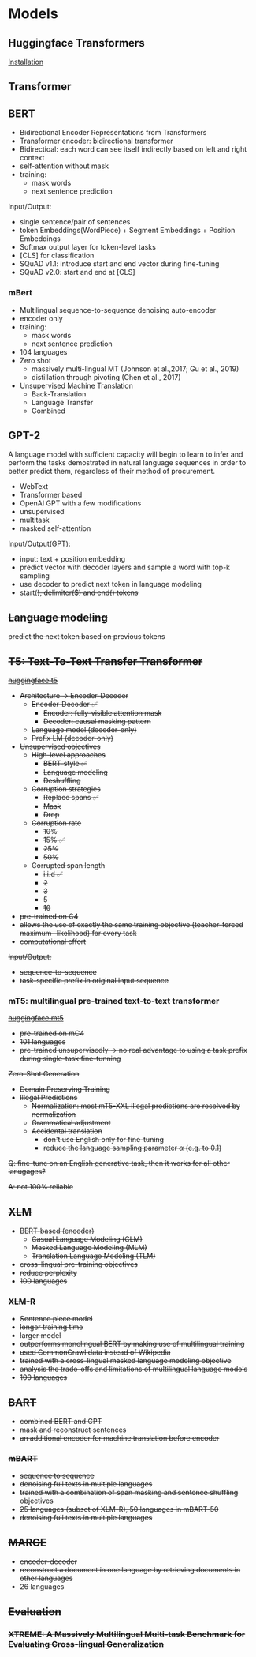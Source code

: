 # Models

## Huggingface Transformers

[Installation](https://huggingface.co/docs/transformers/installation)

## Transformer

## BERT

- Bidirectional Encoder Representations from Transformers
- Transformer encoder: bidirectional transformer
- Bidirectioal: each word can see itself indirectly based on left and right context
- self-attention without mask
- training:
  - mask words
  - next sentence prediction

Input/Output:
- single sentence/pair of sentences
- token Embeddings(WordPiece) + Segment Embeddings + Position Embeddings
- Softmax output layer for token-level tasks
- [CLS] for classification
- SQuAD v1.1: introduce start and end vector during fine-tuning
- SQuAD v2.0: start and end at [CLS]
  

### mBert

- Multilingual sequence-to-sequence denoising auto-encoder
- encoder only
- training:
  - mask words
  - next sentence prediction
- 104 languages
- Zero shot
  - massively multi-lingual MT (Johnson et al.,2017; Gu et al., 2019)
  - distillation through pivoting (Chen et al., 2017)
- Unsupervised Machine Translation
  - Back-Translation
  - Language Transfer
  - Combined

## GPT-2

A language model with sufficient capacity will begin to learn to infer and perform the tasks demostrated in natural language sequences in order to better predict them, regardless of their method of procurement.

- WebText
- Transformer based
- OpenAI GPT with a few modifications
- unsupervised
- multitask
- masked self-attention

Input/Output(GPT):
- input: text + position embedding
- predict vector with decoder layers and sample a word with top-k sampling
- use decoder to predict next token in language modeling
- start(<s>), delimiter($) and end(<e>) tokens

## Language modeling

predict the next token based on previous tokens

## T5: Text-To-Text Transfer Transformer

[huggingface t5](https://huggingface.co/docs/transformers/model_doc/t5)

- Architecture -> Encoder-Decoder
  - Encoder-Decoder ✅
    - Encoder: fully-visible attention mask
    - Decoder: causal masking pattern
  - Language model (decoder-only)
  - Prefix LM (decoder-only)
- Unsupervised objectives
  - High-level approaches
    - BERT-style ✅
    - Language modeling
    - Deshuffling
  - Corruption strategies
    - Replace spans ✅
    - Mask
    - Drop
  - Corruption rate
    - 10%
    - 15% ✅
    - 25%
    - 50%
  - Corrupted span length
    - i.i.d ✅
    - 2
    - 3
    - 5
    - 10
- pre-trained on C4
- allows the use of exactly the same training objective (teacher-forced maximum- likelihood) for every task
- computational effort

Input/Output:
- sequence-to-sequence
- task-specific prefix in original input sequence

### mT5: multilingual pre-trained text-to-text transformer

[huggingface mt5](https://huggingface.co/docs/transformers/model_doc/mt5)

- pre-trained on mC4
- 101 languages
- pre-trained unsupervisedly -> no real advantage to using a task prefix during single-task fine-tunning

Zero-Shot Generation

- Domain Preserving Training
- Illegal Predictions
  - Normalization: most mT5-XXL illegal predictions are resolved by normalization
  - Grammatical adjustment
  - Accidental translation
    - don't use English only for fine-tuning
    - reduce the language sampling parameter $\alpha$ (e.g. to 0.1)

Q: fine-tune on an English generative task, then it works for all other lanugages?

A: not 100% reliable

## XLM

- BERT-based (encoder)
  - Casual Language Modeling (CLM)
  - Masked Language Modeling (MLM)
  - Translation Language Modeling (TLM)
- cross-lingual pre-training objectives
- reduce perplexity
- 100 languages

### XLM-R

- Sentence piece model
- longer training time
- larger model
- outperforms monolingual BERT by making use of multilingual training
- used CommonCrawl data instead of Wikipedia
- trained with a cross-lingual masked language modeling objective
- analysis the trade-offs and limitations of multilingual language models
- 100 languages

## BART

- combined BERT and GPT
- mask and reconstruct sentences
- an additional encoder for machine translation before encoder

### mBART

- sequence to sequence
- denoising full texts in multiple languages
- trained with a combination of span masking and sentence shuffling objectives
- 25 languages (subset of XLM-R), 50 languages in mBART-50
- denoising full texts in multiple languages

## MARGE

- encoder-decoder
- reconstruct a document in one language by retrieving documents in other languages
- 26 languages

## Evaluation

### XTREME: A Massively Multilingual Multi-task Benchmark for Evaluating Cross-lingual Generalization
